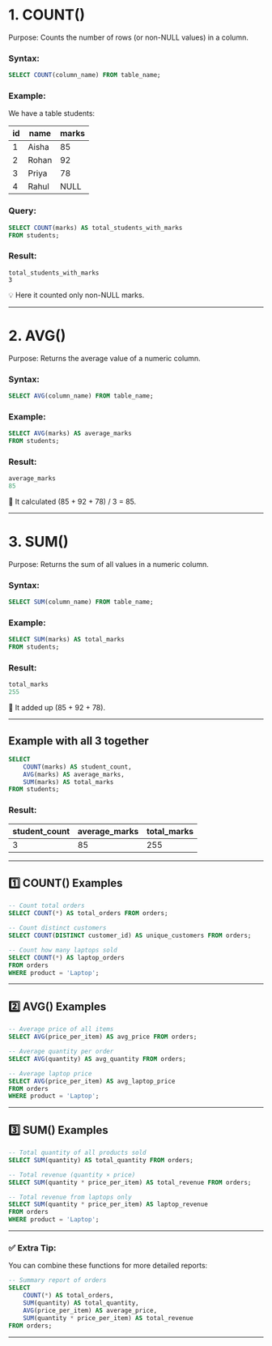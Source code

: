 # 1. COUNT()

Purpose: Counts the number of rows (or non-NULL values) in a column.

### Syntax:

```sql
SELECT COUNT(column_name) FROM table_name;
```

### Example:

We have a table students:

| id  | name  | marks |
|-----|-------|-------|
| 1   | Aisha | 85    |
| 2   | Rohan | 92    |
| 3   | Priya | 78    |
| 4   | Rahul | NULL  |


### Query:

```sql
SELECT COUNT(marks) AS total_students_with_marks
FROM students;
```

### Result:

```
total_students_with_marks
3
```

💡 Here it counted only non-NULL marks.

---

# 2. AVG()

Purpose: Returns the average value of a numeric column.

### Syntax:

```sql
SELECT AVG(column_name) FROM table_name;
```

### Example:

```sql
SELECT AVG(marks) AS average_marks
FROM students;
```

### Result:

```sql
average_marks
85
```


📌 It calculated (85 + 92 + 78) / 3 = 85.

---

# 3. SUM()

Purpose: Returns the sum of all values in a numeric column.

### Syntax:

```sql
SELECT SUM(column_name) FROM table_name;
```

### Example:

```sql
SELECT SUM(marks) AS total_marks
FROM students;
```

### Result:

```sql
total_marks
255
```

📌 It added up (85 + 92 + 78).

---

## Example with all 3 together

```sql
SELECT 
    COUNT(marks) AS student_count,
    AVG(marks) AS average_marks,
    SUM(marks) AS total_marks
FROM students;
```

### Result:

| student_count | average_marks | total_marks |
|---------------|---------------|-------------|
| 3             | 85            | 255         |

---

## 1️⃣ COUNT() Examples

```sql
-- Count total orders
SELECT COUNT(*) AS total_orders FROM orders;

-- Count distinct customers
SELECT COUNT(DISTINCT customer_id) AS unique_customers FROM orders;

-- Count how many laptops sold
SELECT COUNT(*) AS laptop_orders
FROM orders
WHERE product = 'Laptop';
```

---

## 2️⃣ AVG() Examples

```sql
-- Average price of all items
SELECT AVG(price_per_item) AS avg_price FROM orders;

-- Average quantity per order
SELECT AVG(quantity) AS avg_quantity FROM orders;

-- Average laptop price
SELECT AVG(price_per_item) AS avg_laptop_price
FROM orders
WHERE product = 'Laptop';
```

---

## 3️⃣ SUM() Examples

```sql
-- Total quantity of all products sold
SELECT SUM(quantity) AS total_quantity FROM orders;

-- Total revenue (quantity × price)
SELECT SUM(quantity * price_per_item) AS total_revenue FROM orders;

-- Total revenue from laptops only
SELECT SUM(quantity * price_per_item) AS laptop_revenue
FROM orders
WHERE product = 'Laptop';
```

---

### ✅ Extra Tip:

You can combine these functions for more detailed reports:

```sql
-- Summary report of orders
SELECT 
    COUNT(*) AS total_orders,
    SUM(quantity) AS total_quantity,
    AVG(price_per_item) AS average_price,
    SUM(quantity * price_per_item) AS total_revenue
FROM orders;
```

---




